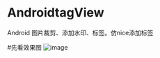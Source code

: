 # AndroidtagView
Android 图片裁剪、添加水印、标签。仿nice添加标签


#先看效果图
![image](https://github.com/ButBueatiful/dotvim/raw/master/screenshots/vim-screenshot.jpg)
